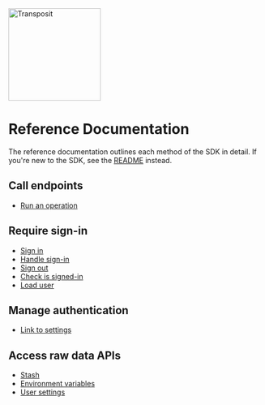 <img src="https://www.transposit.com/img/transposit-logo-black.png" width="182px" alt="Transposit"/>

# Reference Documentation

The reference documentation outlines each method of the SDK in detail. If you're new to the SDK, see the [README](../README.md) instead.

## Call endpoints

* [Run an operation](methods/run.md)

## Require sign-in

* [Sign in](methods/sign-in.md)
* [Handle sign-in](methods/handle-sign-in.md)
* [Sign out](methods/sign-out.md)
* [Check is signed-in](methods/is-signed-in.md)
* [Load user](methods/load-user.md)

## Manage authentication

* [Link to settings](methods/settings-uri.md)

## Access raw data APIs

* [Stash](data/stash.md)
* [Environment variables](data/env.md)
* [User settings](data/user-settings.md)